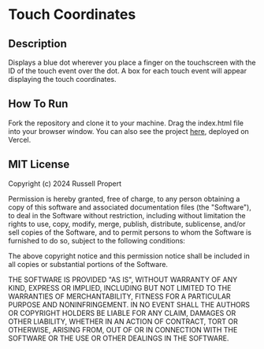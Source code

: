 # Touch Coordinates

## Description
Displays a blue dot wherever you place a finger on the touchscreen with the ID of the touch event over the dot. A box for each touch event will appear displaying the touch coordinates.

## How To Run
Fork the repository and clone it to your machine. Drag the index.html file into your browser window. You can also see the project [here](https://touch-coordinates.vercel.app/), deployed on Vercel.

## MIT License
Copyright (c) 2024 Russell Propert

Permission is hereby granted, free of charge, to any person obtaining a copy of this software and associated documentation files (the "Software"), to deal in the Software without restriction, including without limitation the rights to use, copy, modify, merge, publish, distribute, sublicense, and/or sell copies of the Software, and to permit persons to whom the Software is furnished to do so, subject to the following conditions:

The above copyright notice and this permission notice shall be included in all copies or substantial portions of the Software.

THE SOFTWARE IS PROVIDED "AS IS", WITHOUT WARRANTY OF ANY KIND, EXPRESS OR IMPLIED, INCLUDING BUT NOT LIMITED TO THE WARRANTIES OF MERCHANTABILITY, FITNESS FOR A PARTICULAR PURPOSE AND NONINFRINGEMENT. IN NO EVENT SHALL THE AUTHORS OR COPYRIGHT HOLDERS BE LIABLE FOR ANY CLAIM, DAMAGES OR OTHER LIABILITY, WHETHER IN AN ACTION OF CONTRACT, TORT OR OTHERWISE, ARISING FROM, OUT OF OR IN CONNECTION WITH THE SOFTWARE OR THE USE OR OTHER DEALINGS IN THE SOFTWARE.
